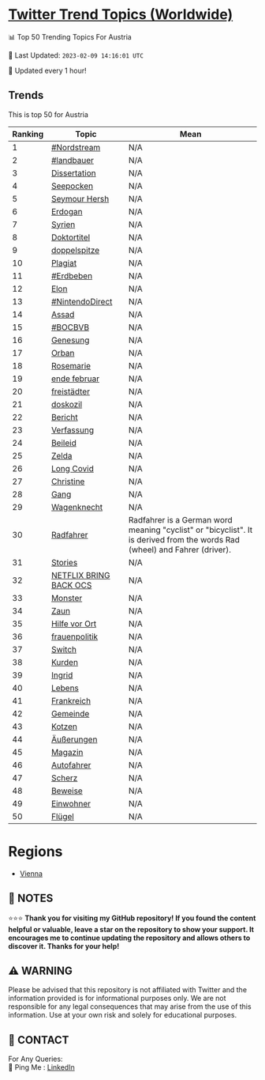 [Twitter Trend Topics (Worldwide)](https://github.com/ErcinDedeoglu/Twitter-Trend-Topics)
==========


📊 Top 50 Trending Topics For Austria

📆 Last Updated: `2023-02-09 14:16:01 UTC`

🔧 Updated every 1 hour!


## Trends

This is top 50 for Austria

| Ranking | Topic | Mean |
| ------- | ------------ | ------------ |
| 1 | [#Nordstream](http://twitter.com/search?q=%23Nordstream) | N/A |
| 2 | [#landbauer](http://twitter.com/search?q=%23landbauer) | N/A |
| 3 | [Dissertation](http://twitter.com/search?q=Dissertation) | N/A |
| 4 | [Seepocken](http://twitter.com/search?q=Seepocken) | N/A |
| 5 | [Seymour Hersh](http://twitter.com/search?q=Seymour+Hersh) | N/A |
| 6 | [Erdogan](http://twitter.com/search?q=Erdogan) | N/A |
| 7 | [Syrien](http://twitter.com/search?q=Syrien) | N/A |
| 8 | [Doktortitel](http://twitter.com/search?q=Doktortitel) | N/A |
| 9 | [doppelspitze](http://twitter.com/search?q=doppelspitze) | N/A |
| 10 | [Plagiat](http://twitter.com/search?q=Plagiat) | N/A |
| 11 | [#Erdbeben](http://twitter.com/search?q=%23Erdbeben) | N/A |
| 12 | [Elon](http://twitter.com/search?q=Elon) | N/A |
| 13 | [#NintendoDirect](http://twitter.com/search?q=%23NintendoDirect) | N/A |
| 14 | [Assad](http://twitter.com/search?q=Assad) | N/A |
| 15 | [#BOCBVB](http://twitter.com/search?q=%23BOCBVB) | N/A |
| 16 | [Genesung](http://twitter.com/search?q=Genesung) | N/A |
| 17 | [Orban](http://twitter.com/search?q=Orban) | N/A |
| 18 | [Rosemarie](http://twitter.com/search?q=Rosemarie) | N/A |
| 19 | [ende februar](http://twitter.com/search?q=ende+februar) | N/A |
| 20 | [freistädter](http://twitter.com/search?q=freist%c3%a4dter) | N/A |
| 21 | [doskozil](http://twitter.com/search?q=doskozil) | N/A |
| 22 | [Bericht](http://twitter.com/search?q=Bericht) | N/A |
| 23 | [Verfassung](http://twitter.com/search?q=Verfassung) | N/A |
| 24 | [Beileid](http://twitter.com/search?q=Beileid) | N/A |
| 25 | [Zelda](http://twitter.com/search?q=Zelda) | N/A |
| 26 | [Long Covid](http://twitter.com/search?q=Long+Covid) | N/A |
| 27 | [Christine](http://twitter.com/search?q=Christine) | N/A |
| 28 | [Gang](http://twitter.com/search?q=Gang) | N/A |
| 29 | [Wagenknecht](http://twitter.com/search?q=Wagenknecht) | N/A |
| 30 | [Radfahrer](http://twitter.com/search?q=Radfahrer) | Radfahrer is a German word meaning "cyclist" or "bicyclist". It is derived from the words Rad (wheel) and Fahrer (driver). |
| 31 | [Stories](http://twitter.com/search?q=Stories) | N/A |
| 32 | [NETFLIX BRING BACK OCS](http://twitter.com/search?q=NETFLIX+BRING+BACK+OCS) | N/A |
| 33 | [Monster](http://twitter.com/search?q=Monster) | N/A |
| 34 | [Zaun](http://twitter.com/search?q=Zaun) | N/A |
| 35 | [Hilfe vor Ort](http://twitter.com/search?q=Hilfe+vor+Ort) | N/A |
| 36 | [frauenpolitik](http://twitter.com/search?q=frauenpolitik) | N/A |
| 37 | [Switch](http://twitter.com/search?q=Switch) | N/A |
| 38 | [Kurden](http://twitter.com/search?q=Kurden) | N/A |
| 39 | [Ingrid](http://twitter.com/search?q=Ingrid) | N/A |
| 40 | [Lebens](http://twitter.com/search?q=Lebens) | N/A |
| 41 | [Frankreich](http://twitter.com/search?q=Frankreich) | N/A |
| 42 | [Gemeinde](http://twitter.com/search?q=Gemeinde) | N/A |
| 43 | [Kotzen](http://twitter.com/search?q=Kotzen) | N/A |
| 44 | [Äußerungen](http://twitter.com/search?q=%c3%84u%c3%9ferungen) | N/A |
| 45 | [Magazin](http://twitter.com/search?q=Magazin) | N/A |
| 46 | [Autofahrer](http://twitter.com/search?q=Autofahrer) | N/A |
| 47 | [Scherz](http://twitter.com/search?q=Scherz) | N/A |
| 48 | [Beweise](http://twitter.com/search?q=Beweise) | N/A |
| 49 | [Einwohner](http://twitter.com/search?q=Einwohner) | N/A |
| 50 | [Flügel](http://twitter.com/search?q=Fl%c3%bcgel) | N/A |



# Regions

* [Vienna](</Austria/Vienna.md>)



## 📝 NOTES

⭐⭐⭐ **Thank you for visiting my GitHub repository! If you found the content helpful or valuable, leave a star on the repository to show your support. It encourages me to continue updating the repository and allows others to discover it. Thanks for your help!**


## ⚠️ WARNING

Please be advised that this repository is not affiliated with Twitter and the information provided is for informational purposes only. We are not responsible for any legal consequences that may arise from the use of this information. Use at your own risk and solely for educational purposes.


## 📨 CONTACT

 For Any Queries:  
            🏓 Ping Me : [LinkedIn](https://www.linkedin.com/in/ercindedeoglu/)
